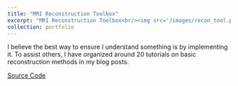 ```yaml
---
title: "MRI Reconstruction Toolbox"
excerpt: "MRI Reconstruction Toolbox<br/><img src='/images/recon_tool.png'>"
collection: portfolio
---
```


I believe the best way to ensure I understand something is by implementing it. To assist others, I have organized around 20 tutorials on basic reconstruction methods in my blog posts. 

[Source Code](https://github.com/ZimuHuo/mri_recon_toolbox/tree/main)
